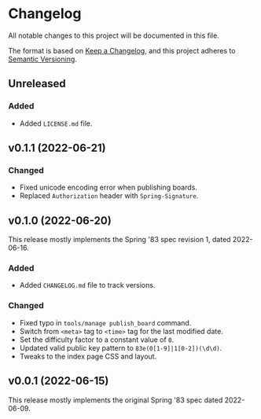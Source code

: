 # Changelog

All notable changes to this project will be documented in this file.

The format is based on [Keep a Changelog](https://keepachangelog.com/en/1.0.0/),
and this project adheres to [Semantic Versioning](https://semver.org/spec/v2.0.0.html).

## Unreleased

### Added

- Added `LICENSE.md` file.

## v0.1.1 (2022-06-21)

### Changed

- Fixed unicode encoding error when publishing boards.
- Replaced `Authorization` header with `Spring-Signature`.

## v0.1.0 (2022-06-20)

This release mostly implements the Spring '83 spec revision 1, dated 2022-06-16.

### Added

- Added `CHANGELOG.md` file to track versions.

### Changed

- Fixed typo in `tools/manage publish_board` command.
- Switch from `<meta>` tag to `<time>` tag for the last modified date.
- Set the difficulty factor to a constant value of `0`.
- Updated valid public key pattern to `83e(0[1-9]|1[0-2])(\d\d)`.
- Tweaks to the index page CSS and layout.

## v0.0.1 (2022-06-15)

This release mostly implements the original Spring '83 spec dated 2022-06-09.
